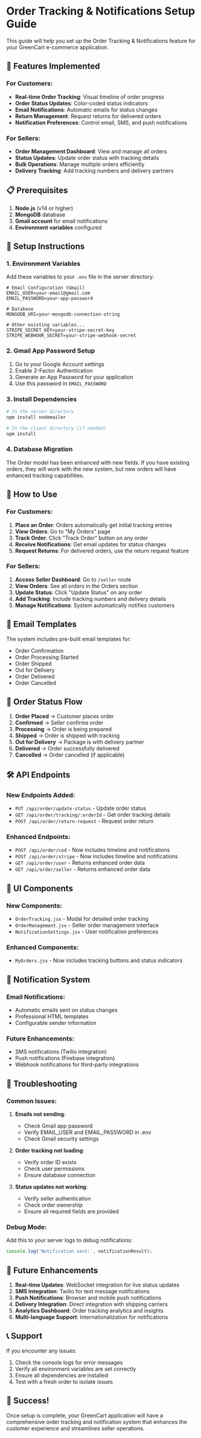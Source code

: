# Order Tracking & Notifications Setup Guide

This guide will help you set up the Order Tracking & Notifications feature for your GreenCart e-commerce application.

## 🚀 Features Implemented

### For Customers:
- **Real-time Order Tracking**: Visual timeline of order progress
- **Order Status Updates**: Color-coded status indicators
- **Email Notifications**: Automatic emails for status changes
- **Return Management**: Request returns for delivered orders
- **Notification Preferences**: Control email, SMS, and push notifications

### For Sellers:
- **Order Management Dashboard**: View and manage all orders
- **Status Updates**: Update order status with tracking details
- **Bulk Operations**: Manage multiple orders efficiently
- **Delivery Tracking**: Add tracking numbers and delivery partners

## 📋 Prerequisites

1. **Node.js** (v14 or higher)
2. **MongoDB** database
3. **Gmail account** for email notifications
4. **Environment variables** configured

## 🔧 Setup Instructions

### 1. Environment Variables

Add these variables to your `.env` file in the server directory:

```env
# Email Configuration (Gmail)
EMAIL_USER=your-email@gmail.com
EMAIL_PASSWORD=your-app-password

# Database
MONGODB_URI=your-mongodb-connection-string

# Other existing variables...
STRIPE_SECRET_KEY=your-stripe-secret-key
STRIPE_WEBHOOK_SECRET=your-stripe-webhook-secret
```

### 2. Gmail App Password Setup

1. Go to your Google Account settings
2. Enable 2-Factor Authentication
3. Generate an App Password for your application
4. Use this password in `EMAIL_PASSWORD`

### 3. Install Dependencies

```bash
# In the server directory
npm install nodemailer

# In the client directory (if needed)
npm install
```

### 4. Database Migration

The Order model has been enhanced with new fields. If you have existing orders, they will work with the new system, but new orders will have enhanced tracking capabilities.

## 🎯 How to Use

### For Customers:

1. **Place an Order**: Orders automatically get initial tracking entries
2. **View Orders**: Go to "My Orders" page
3. **Track Order**: Click "Track Order" button on any order
4. **Receive Notifications**: Get email updates for status changes
5. **Request Returns**: For delivered orders, use the return request feature

### For Sellers:

1. **Access Seller Dashboard**: Go to `/seller` route
2. **View Orders**: See all orders in the Orders section
3. **Update Status**: Click "Update Status" on any order
4. **Add Tracking**: Include tracking numbers and delivery details
5. **Manage Notifications**: System automatically notifies customers

## 📧 Email Templates

The system includes pre-built email templates for:
- Order Confirmation
- Order Processing Started
- Order Shipped
- Out for Delivery
- Order Delivered
- Order Cancelled

## 🔄 Order Status Flow

1. **Order Placed** → Customer places order
2. **Confirmed** → Seller confirms order
3. **Processing** → Order is being prepared
4. **Shipped** → Order is shipped with tracking
5. **Out for Delivery** → Package is with delivery partner
6. **Delivered** → Order successfully delivered
7. **Cancelled** → Order cancelled (if applicable)

## 🛠️ API Endpoints

### New Endpoints Added:

- `PUT /api/order/update-status` - Update order status
- `GET /api/order/tracking/:orderId` - Get order tracking details
- `POST /api/order/return-request` - Request order return

### Enhanced Endpoints:

- `POST /api/order/cod` - Now includes timeline and notifications
- `POST /api/order/stripe` - Now includes timeline and notifications
- `GET /api/order/user` - Returns enhanced order data
- `GET /api/order/seller` - Returns enhanced order data

## 🎨 UI Components

### New Components:
- `OrderTracking.jsx` - Modal for detailed order tracking
- `OrderManagement.jsx` - Seller order management interface
- `NotificationSettings.jsx` - User notification preferences

### Enhanced Components:
- `MyOrders.jsx` - Now includes tracking buttons and status indicators

## 🔔 Notification System

### Email Notifications:
- Automatic emails sent on status changes
- Professional HTML templates
- Configurable sender information

### Future Enhancements:
- SMS notifications (Twilio integration)
- Push notifications (Firebase integration)
- Webhook notifications for third-party integrations

## 🚨 Troubleshooting

### Common Issues:

1. **Emails not sending**:
   - Check Gmail app password
   - Verify EMAIL_USER and EMAIL_PASSWORD in .env
   - Check Gmail security settings

2. **Order tracking not loading**:
   - Verify order ID exists
   - Check user permissions
   - Ensure database connection

3. **Status updates not working**:
   - Verify seller authentication
   - Check order ownership
   - Ensure all required fields are provided

### Debug Mode:

Add this to your server logs to debug notifications:
```javascript
console.log('Notification sent:', notificationResult);
```

## 🔮 Future Enhancements

1. **Real-time Updates**: WebSocket integration for live status updates
2. **SMS Integration**: Twilio for text message notifications
3. **Push Notifications**: Browser and mobile push notifications
4. **Delivery Integration**: Direct integration with shipping carriers
5. **Analytics Dashboard**: Order tracking analytics and insights
6. **Multi-language Support**: Internationalization for notifications

## 📞 Support

If you encounter any issues:
1. Check the console logs for error messages
2. Verify all environment variables are set correctly
3. Ensure all dependencies are installed
4. Test with a fresh order to isolate issues

## 🎉 Success!

Once setup is complete, your GreenCart application will have a comprehensive order tracking and notification system that enhances the customer experience and streamlines seller operations. 